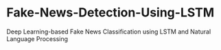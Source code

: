 # Fake-News-Detection-Using-LSTM
Deep Learning-based Fake News Classification using LSTM and Natural Language Processing
